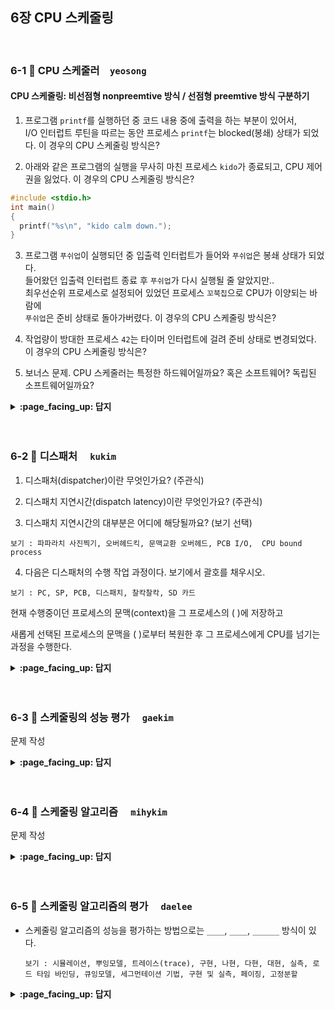 
## 6장 CPU 스케줄링

<br>

### 6-1 :fallen_leaf: CPU 스케줄러　`yeosong`
 
#### CPU 스케줄링: 비선점형 nonpreemtive 방식 / 선점형 preemtive 방식 구분하기

1. 프로그램 `printf`를 실행하던 중 코드 내용 중에 출력을 하는 부분이 있어서, <br>
I/O 인터럽트 루틴을 따르는 동안 프로세스 `printf`는 blocked(봉쇄) 상태가 되었다. 이 경우의 CPU 스케줄링 방식은?


2. 아래와 같은 프로그램의 실행을 무사히 마친 프로세스 `kido`가 종료되고, CPU 제어권을 잃었다. 이 경우의 CPU 스케줄링 방식은?

```C
#include <stdio.h>
int main()
{
  printf("%s\n", "kido calm down.");
} 
```



3. 프로그램 `푸쉬업`이 실행되던 중 입출력 인터럽트가 들어와 `푸쉬업`은 봉쇄 상태가 되었다.<br>
들어왔던 입출력 인터럽트 종료 후 `푸쉬업`가 다시 실행될 줄 알았지만..<br>
최우선순위 프로세스로 설정되어 있었던 프로세스 `꼬북칩`으로 CPU가 이양되는 바람에<br>
`푸쉬업`은 준비 상태로 돌아가버렸다. 이 경우의 CPU 스케줄링 방식은?


4. 작업량이 방대한 프로세스 `42`는 타이머 인터럽트에 걸려 준비 상태로 변경되었다. 이 경우의 CPU 스케줄링 방식은?


5. 보너스 문제. CPU 스케줄러는 특정한 하드웨어일까요? 혹은 소프트웨어? 독립된 소프트웨어일까요?

<details>
<summary> <b> :page_facing_up: 답지 </b>  </summary>
<div markdown="1">
 
#### CPU 스케줄링: 비선점형 nonpreemtive 방식 / 선점형 preemtive 방식

1. 프로그램 `printf`를 실행하던 중 코드 내용 중에 출력을 하는 부분이 있어서, <br>
I/O 인터럽트 루틴을 따르는 동안 프로세스 `printf`는 blocked(봉쇄) 상태가 되었다. 이 경우의 CPU 스케줄링 방식은?
> 프로세스가 입출력 인터럽트를 위해 CPU를 자발적으로 이양하는 것이므로 비선점형.

2. 아래와 같은 프로그램의 실행을 무사히 마친 프로세스 `kido`가 종료되고, CPU 제어권을 잃었다. 이 경우의 CPU 스케줄링 방식은?

```C
#include <stdio.h>
int main()
{
 printf("%s\n", "kido calm down.");
} 
```

> 프로그램에 명시적으로 적어주지 않아도 main 함수가 리턴되는 위치에 컴파일러가 exit() 시스템 콜을 넣어줘서, 자발적으로 CPU를 반납하고 종료되는 상황이다. 그러므로 비선점형.



3. 프로그램 `푸쉬업`이 실행되던 중 입출력 인터럽트가 들어와 `푸쉬업`은 봉쇄 상태가 되었다.<br>
들어왔던 입출력 인터럽트 종료 후 `푸쉬업`가 다시 실행될 줄 알았지만..<br>
최우선순위 프로세스로 설정되어 있었던 프로세스 `꼬북칩`으로 CPU가 이양되는 바람에<br>
`푸쉬업`은 준비 상태로 돌아가버렸다. 이 경우의 CPU 스케줄링 방식은?
> 최우선순위로 선점되어 있어서 이를 위해 CPU를 빼앗아 간 것이므로 선점형.

4. 작업량이 방대한 프로세스 `42`는 타이머 인터럽트에 걸려 준비 상태로 변경되었다. 이 경우의 CPU 스케줄링 방식은?
> 시간이 선점되어 있어서 이를 지키기 위해 빼앗아 간 것이므로 선점형.


5. 보너스 문제. CPU 스케줄러는 특정한 하드웨어일까요? 혹은 소프트웨어? 독립된 소프트웨어일까요?
> 그냥 운영체제 내에 있는 코드 중에 스케줄링을 어떻게 할지에 대한 내용이 들어있는 부분을 CPU 스케줄러 라고 부르는 것입니다. 
> [반효경 교수님 강의중 59분쯤](https://core.ewha.ac.kr/publicview/C0101020140325134428879622?vmode=f)

</div>
</details>
<br><br>

### 6-2 :fallen_leaf: 디스패처	　`kukim`
 
1. 디스패처(dispatcher)이란 무엇인가요? (주관식)  

2. 디스패치 지연시간(dispatch latency)이란 무엇인가요? (주관식)  

3. 디스패치 지연시간의 대부분은 어디에 해당될까요? (보기 선택)
```
보기 : 파파라치 사진찍기, 오버헤드킥, 문맥교환 오버헤드, PCB I/O,  CPU bound process
```

4. 다음은 디스패처의 수행 작업 과정이다. 보기에서 괄호를 채우시오.

```
보기 : PC, SP, PCB, 디스패치, 찰칵찰칵, SD 카드
```

현재 수행중이던 프로세스의 문맥(context)을 그 프로세스의 (   )에 저장하고

새롭게 선택된 프로세스의 문맥을 (   )로부터 복원한 후 그 프로세스에게 CPU를 넘기는 과정을 수행한다.

<details>
<summary> <b> :page_facing_up: 답지 </b>  </summary>
<div markdown="1">
 
1. 디스패처(dispatcher)이란 무엇인가요? (주관식)  
정답 : CPU 스케줄러가 어떤 프로세스에게 CPU를 할당해야 할지 결정하고나면 선택된 프로세스에게 실제로 CPU를 이양하는 작업이 필요한데 이때 새롭게 선택된 CPU를 할당, 작업 수행할 수 있도록 환경설정 하는 운영체제의 코드이다.

2. 디스패치 지연시간(dispatch latency)이란 무엇인가요? (단답형)  
디스패처가 하나의 프로세스를 정지시키고 다른 프로세스에게 CPU를 전달하기까지 걸리는 시간

3. 디스패치 지연시간의 대부분은 어디에 해당될까요?
```
보기 : 파파라치 사진찍기, 오버헤드킥, 문맥교환 오버헤드, PCB I/O,  CPU bound process
```
정답 : 문맥교환 오버헤드

4. 다음은 디스패처의 수행 작업 과정이다. 괄호를 채우시오.

```
보기 : PC, SP, PCB, 디스패치, 찰칵찰칵, SD 카드
```

현재 수행중이던 프로세스의 문맥(context)을 그 프로세스의 (PCB)에 저장하고

새롭게 선택된 프로세스의 문맥을 (PCB)로부터 복원한 후 그 프로세스에게 CPU를 넘기는 과정을 수행한다.
</div>
</details>
<br><br>


### 6-3 :fallen_leaf: 스케줄링의 성능 평가	　`gaekim`
 
문제 작성


<details>
<summary> <b> :page_facing_up: 답지 </b>  </summary>
<div markdown="1">
 
답 작성 

</div>
</details>
<br><br>

### 6-4 :fallen_leaf: 스케줄링 알고리즘	　`mihykim`
 
문제 작성


<details>
<summary> <b> :page_facing_up: 답지 </b>  </summary>
<div markdown="1">
 
답 작성 

</div>
</details>
<br><br>

### 6-5 :fallen_leaf: 스케줄링 알고리즘의 평가 	　`daelee`
 
- 스케줄링 알고리즘의 성능을 평가하는 방법으로는 `____`, `____`, `______` 방식이 있다.

  ```
  보기 : 시뮬레이션, 뿌잉모델, 트레이스(trace), 구현, 나현, 다현, 대현, 실측, 로드 타임 바인딩, 큐잉모델, 세그먼테이션 기법, 구현 및 실측, 페이징, 고정분할
  ```


<details>
<summary> <b> :page_facing_up: 답지 </b>  </summary>
<div markdown="1">

- 스케줄링 알고리즘의 성능을 평가하는 방법으로는 `____`, `____`, `______` 방식이 있다.

  ```
  시뮬레이션, 뿌잉모델, 트레이스(trace), 구현, 나현, 다현, 대현, 실측, 로드 타임 바인딩, 큐잉모델, 세그먼테이션 기법, 구현 및 실측, 페이징, 고정분할
  ```

  > 정답 : 큐잉모델, 시뮬레이션, 구현 및 실측
  >
  > - **큐잉모델(que-ueing model)** : 확률분포를 통해 프로세스의 도착률과 cpu 처리율을 입력값으로 준 뒤 각종 성능지표(cpu의 처리량, 프로세스의 평균 대기시간 등)를 구하는 방식
  > - **구현 및 실측(implementation & measurement) :** 운영체제 커널의 cpu 스케줄링 코드를 수정해, 동일한 프로그램을 원래 커널과 수정한 커널에서 수행시켜보고 실행시간을 측정/비교하는 방식
  > - **시뮬레이션(simulation) :** 가상으로 cpu 스케줄링 프로그램을 작성해 결과를 확인하는 방식. 입력값은 실제 시스템에서의 cpu 요청내역을 추출해 사용하기도 하는데, 이 값을 `트레이스(trace)`라고 부른다.

  

</div>
</details>
<br><br>
